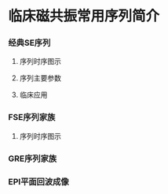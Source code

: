 # 临床磁共振常用序列简介

### 经典SE序列

1. 序列时序图示

2. 序列主要参数

3. 临床应用

### FSE序列家族

1. 序列时序图示

### GRE序列家族

### EPI平面回波成像


